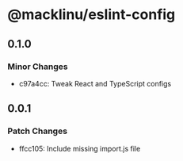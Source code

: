# @macklinu/eslint-config

## 0.1.0

### Minor Changes

- c97a4cc: Tweak React and TypeScript configs

## 0.0.1

### Patch Changes

- ffcc105: Include missing import.js file
